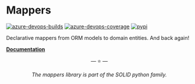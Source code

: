 # Mappers

[![azure-devops-builds](https://img.shields.io/azure-devops/build/proofit404/mappers/1?style=flat-square)](https://dev.azure.com/proofit404/mappers/_build/latest?definitionId=1&branchName=master)
[![azure-devops-coverage](https://img.shields.io/azure-devops/coverage/proofit404/mappers/1?style=flat-square)](https://dev.azure.com/proofit404/mappers/_build/latest?definitionId=1&branchName=master)
[![pypi](https://img.shields.io/pypi/v/mappers?style=flat-square)](https://pypi.python.org/pypi/mappers/)

Declarative mappers from ORM models to domain entities. And back again!

**[Documentation](https://proofit404.github.io/mappers/)**

<p align="center">&mdash; ⭐️ &mdash;</p>
<p align="center"><i>The mappers library is part of the SOLID python family.</i></p>
